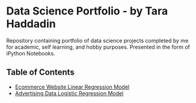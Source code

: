 # Data Science Portfolio - by Tara Haddadin
Repository containing portfolio of data science projects completed by me for academic, self learning, and hobby purposes. Presented in the form of iPython Notebooks.

## Table of Contents 
- [Ecommerce Website Linear Regression Model](https://github.com/tarahaddadin/Data_Science_Portfolio/blob/master/Ecommerce%20Website%20Linear%20Regression%20Model.ipynb)
- [Advertising Data Logistic Regression Model](https://github.com/tarahaddadin/Data_Science_Portfolio/blob/master/Advertising%20Data%20Logistic%20Regression.ipynb)
